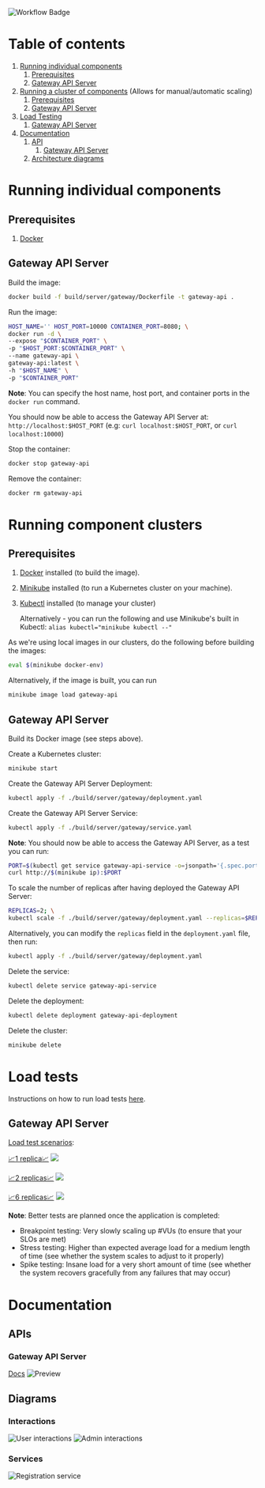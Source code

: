 ![Workflow Badge](https://github.com/volovikariel/IdentityManager/actions/workflows/go.yml/badge.svg)

# Table of contents
1. [Running individual components](#running-individual-components)
   1. [Prerequisites](#running-individual-components-prerequisites)
   1. [Gateway API Server](#running-individual-components-gateway-api-server)
1. [Running a cluster of components](#running-component-clusters) (Allows for manual/automatic scaling)
   1. [Prerequisites](#running-component-clusters-prerequisites)
   1. [Gateway API Server](#running-component-clusters-gateway-api-server)
1. [Load Testing](#load-tests)
   1. [Gateway API Server](#load-testing-gateway-api-server)
1. [Documentation](#documentation)
   1. [API](#documentation-api)
      1. [Gateway API Server](#documentation-api-gateway-api-server)
   1. [Architecture diagrams](#documentation-architecture-diagrams)
   
<a name="running-individual-components"></a>
# Running individual components

<a name="running-individual-components-prerequisites"/></a>
## Prerequisites
1. [Docker](https://docs.docker.com/engine/install/)

<a name="running-individual-components-gateway-api-server"/></a>
## Gateway API Server
Build the image: 
```bash
docker build -f build/server/gateway/Dockerfile -t gateway-api .
```

Run the image:
```bash
HOST_NAME='' HOST_PORT=10000 CONTAINER_PORT=8080; \
docker run -d \
--expose "$CONTAINER_PORT" \
-p "$HOST_PORT:$CONTAINER_PORT" \
--name gateway-api \
gateway-api:latest \
-h "$HOST_NAME" \
-p "$CONTAINER_PORT"
```

**Note**: You can specify the host name, host port, and container ports in the `docker run` command.

You should now be able to access the Gateway API Server at: `http://localhost:$HOST_PORT` (e.g: `curl localhost:$HOST_PORT`, or `curl localhost:10000`)

Stop the container:
```bash
docker stop gateway-api
```

Remove the container:
```bash
docker rm gateway-api
```

<a name="running-component-clusters"/></a>
# Running component clusters
<a name="running-component-clusters-prerequisites"/></a>
## Prerequisites
1. [Docker](https://docs.docker.com/engine/install/) installed (to build the image).
1. [Minikube](https://minikube.sigs.k8s.io/docs/start/) installed (to run a Kubernetes cluster on your machine).
1. [Kubectl](https://kubernetes.io/docs/tasks/tools/#kubectl) installed (to manage your cluster)

   Alternatively - you can run the following and use Minikube's built in Kubectl: `alias kubectl="minikube kubectl --"`

As we're using local images in our clusters, do the following before building the images:
```bash
eval $(minikube docker-env)
```
Alternatively, if the image is built, you can run
```bash
minikube image load gateway-api
```

<a name="running-component-clusters-gateway-api-server"/></a>
## Gateway API Server
Build its Docker image (see steps above).

Create a Kubernetes cluster:
```bash
minikube start
```

Create the Gateway API Server Deployment:
```bash
kubectl apply -f ./build/server/gateway/deployment.yaml
```

<a id="intro" name="intro"></a>
Create the Gateway API Server Service:
```bash
kubectl apply -f ./build/server/gateway/service.yaml
```

**Note**: You should now be able to access the Gateway API Server, as a test you can run:
```bash
PORT=$(kubectl get service gateway-api-service -o=jsonpath='{.spec.ports[0].nodePort}'); \
curl http://$(minikube ip):$PORT
```

To scale the number of replicas after having deployed the Gateway API Server:
```bash
REPLICAS=2; \
kubectl scale -f ./build/server/gateway/deployment.yaml --replicas=$REPLICAS
```

Alternatively, you can modify the `replicas` field in the `deployment.yaml` file, then run:
```bash 
kubectl apply -f ./build/server/gateway/deployment.yaml
```

Delete the service:
```bash
kubectl delete service gateway-api-service
```

Delete the deployment:
```bash
kubectl delete deployment gateway-api-deployment
```

Delete the cluster:
```bash
minikube delete
```

<a name="load-testing"/></a>
# Load tests
Instructions on how to run load tests [here](/internal/docs/tests/load/README.md).

<a name="load-testing-gateway-api-server"/></a>
## Gateway API Server
[Load test scenarios](https://github.com/volovikariel/IdentityManager/blob/d87ba775da37ad427be70f47c55d64df7268eaaf/internal/docs/tests/load/gateway_api.js):

[📈1 replica📈](https://volovikariel.github.io/IdentityManager/tests/load/gateway/1_replicas_report.html)
[<img src="https://github.com/volovikariel/IdentityManager/assets/16262535/93e90cf5-57ca-4012-934c-cf681f2e9357">](https://volovikariel.github.io/IdentityManager/tests/load/gateway/1_replicas_report.html)


[📈2 replicas📈](https://volovikariel.github.io/IdentityManager/tests/load/gateway/2_replicas_report.html)
[<img src="https://github.com/volovikariel/IdentityManager/assets/16262535/0a433618-6cac-4a13-b8e9-9792594a3118">](https://volovikariel.github.io/IdentityManager/tests/load/gateway/2_replicas_report.html)


[📈6 replicas📈](https://volovikariel.github.io/IdentityManager/tests/load/gateway/6_replicas_report.html)
[<img src="https://github.com/volovikariel/IdentityManager/assets/16262535/bfefeff9-60fe-48ce-801b-512abedfdd24">](https://volovikariel.github.io/IdentityManager/tests/load/gateway/6_replicas_report.html)

**Note**: Better tests are planned once the application is completed:
- Breakpoint testing: Very slowly scaling up #VUs (to ensure that your SLOs are met)
- Stress testing: Higher than expected average load for a medium length of time (see whether the system scales to adjust to it properly)
- Spike testing: Insane load for a very short amount of time (see whether the system recovers gracefully from any failures that may occur)

<a name="documentation"/></a>
# Documentation
<a name="documentation-api"/></a>
## APIs
<a name="documentation-api-gateway-api-server"/></a>
### Gateway API Server
[Docs](https://volovikariel.github.io/IdentityManager/apis/server/gateway_api.html)
![Preview](https://github.com/volovikariel/IdentityManager/assets/16262535/cfe9200f-9423-4282-ad98-fcdf1bb4bd74)


<a name="documentation-architecture-diagrams"/></a>
## Diagrams
### Interactions
![User interactions](diagrams/user_interactions.svg)
![Admin interactions](diagrams/admin_interactions.svg)
### Services
![Registration service](diagrams/registration_service.svg)
